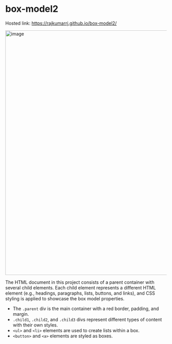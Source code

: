 # box-model2

Hosted link: https://rajkumarrj.github.io/box-model2/

<img width="761" alt="image" src="https://github.com/RajkumarRj/box-model2/assets/142428565/1c5e3add-1ff8-48d0-9e51-938da4d6b0f2">





The HTML document in this project consists of a parent container with several child elements.
Each child element represents a different HTML element (e.g., headings, paragraphs, lists, buttons, and links), 
and CSS styling is applied to showcase the box model properties.

- The `.parent` div is the main container with a red border, padding, and margin.
- `.child1`, `.child2`, and `.child3` divs represent different types of content with their own styles.
- `<ul>` and `<li>` elements are used to create lists within a box.
- `<button>` and `<a>` elements are styled as boxes.
